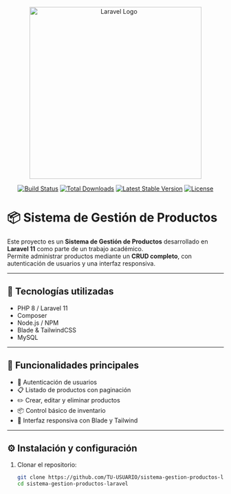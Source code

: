 <p align="center">
  <a href="https://laravel.com" target="_blank">
    <img src="https://raw.githubusercontent.com/laravel/art/master/logo-lockup/5%20SVG/2%20CMYK/1%20Full%20Color/laravel-logolockup-cmyk-red.svg" width="400" alt="Laravel Logo">
  </a>
</p>

<p align="center">
  <a href="https://github.com/laravel/framework/actions"><img src="https://github.com/laravel/framework/workflows/tests/badge.svg" alt="Build Status"></a>
  <a href="https://packagist.org/packages/laravel/framework"><img src="https://img.shields.io/packagist/dt/laravel/framework" alt="Total Downloads"></a>
  <a href="https://packagist.org/packages/laravel/framework"><img src="https://img.shields.io/packagist/v/laravel/framework" alt="Latest Stable Version"></a>
  <a href="https://opensource.org/licenses/MIT"><img src="https://img.shields.io/badge/license-MIT-brightgreen" alt="License"></a>
</p>

# 📦 Sistema de Gestión de Productos

Este proyecto es un **Sistema de Gestión de Productos** desarrollado en **Laravel 11** como parte de un trabajo académico.  
Permite administrar productos mediante un **CRUD completo**, con autenticación de usuarios y una interfaz responsiva.

---

## 🚀 Tecnologías utilizadas
- PHP 8 / Laravel 11
- Composer
- Node.js / NPM
- Blade & TailwindCSS
- MySQL

---

## 🔑 Funcionalidades principales
- 🔐 Autenticación de usuarios
- 📋 Listado de productos con paginación
- ✏️ Crear, editar y eliminar productos
- 📦 Control básico de inventario
- 🎨 Interfaz responsiva con Blade y Tailwind

---

## ⚙️ Instalación y configuración

1. Clonar el repositorio:
   ```bash
   git clone https://github.com/TU-USUARIO/sistema-gestion-productos-laravel.git
   cd sistema-gestion-productos-laravel